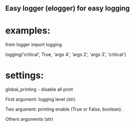 ## Easy logger (elogger) for easy logging

# examples:
from logger import logging

logging('critical', True, 'args 4', 'args 2', 'args 3', 'critical')

# settings:
global_printing - disable all print

First argument: logging level (str).

Two argument: printing enable (True or False, boolean).

Others arguments (str)
